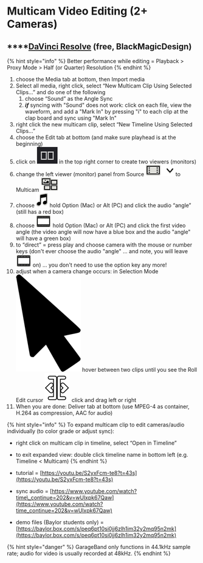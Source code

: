 # Multicam Video Editing \(2+ Cameras\)

## \*\*\*\*[**DaVinci Resolve**](https://www.blackmagicdesign.com/products/davinciresolve/) \(free, BlackMagicDesign\)

{% hint style="info" %}
Better performance while editing = Playback &gt; Proxy Mode &gt; Half \(or Quarter\) Resolution
{% endhint %}

1. choose the Media tab at bottom, then Import media
2. Select all media, right click, select “New Multicam Clip Using Selected Clips…” and do one of the following
   1. choose “Sound” as the Angle Sync
   2. _**if**_ syncing with "Sound" does not work: click on each file, view the waveform, and add a "Mark In" by pressing "i" to each clip at the clap board and sync using "Mark In"
3. right click the new multicam clip, select “New Timeline Using Selected Clips…” 
4. choose the Edit tab at bottom \(and make sure playhead is at the beginning\)
5. click on ![](../../../.gitbook/assets/screen-shot-2019-11-26-at-2.17.10-pm.png) in the top right corner to create two viewers \(monitors\)
6. change the left viewer \(monitor\) panel from Source ![](../../../.gitbook/assets/source-37.png) to Multicam ![](../../../.gitbook/assets/multi2-38.png) 
7. choose ![](../../../.gitbook/assets/audio-39.png) hold Option \(Mac\) or Alt \(PC\) and click the audio “angle” \(still has a red box\)
8. choose ![](../../../.gitbook/assets/video-41.png) hold Option \(Mac\) or Alt \(PC\) and click the first video angle \(the video angle will now have a blue box and the audio "angle" will have a green box\) 
9. to “direct” = press play and choose camera with the mouse or number keys \(don't ever choose the audio "angle" ... and note, you will leave ![](../../../.gitbook/assets/video-41.png) on\) ... you don't need to use the option key any more!
10. adjust when a camera change occurs: in Selection Mode ![](../../../.gitbook/assets/pinclipart-74.png) hover between two clips until you see the Roll Edit cursor ![](../../../.gitbook/assets/roll-edit-cursor-72.png) click and drag left or right
11. When you are done: Deliver tab at bottom \(use MPEG-4 as container, H.264 as compression, AAC for audio\)

{% hint style="info" %}
To expand multicam clip to edit cameras/audio individually \(to color grade or adjust sync\):

* right click on multicam clip in timeline, select “Open in Timeline”
* to exit expanded view: double click timeline name in bottom left \(e.g. Timeline &lt; Multicam\)
{% endhint %}

* tutorial = [https://youtu.be/S2yxFcm-te8?t=43s](https://youtu.be/S2yxFcm-te8?t=43s) 
* sync audio = [https://www.youtube.com/watch?time\_continue=202&v=wUlxpk67Qaw](https://www.youtube.com/watch?time_continue=202&v=wUlxpk67Qaw)
* demo files \(Baylor students only\) = [https://baylor.box.com/s/peq6pt10si0jj6zlh1im32y2mq95n2mk](https://baylor.box.com/s/peq6pt10si0jj6zlh1im32y2mq95n2mk)

{% hint style="danger" %}
GarageBand only functions in 44.1kHz sample rate; audio for video is usually recorded at 48kHz.
{% endhint %}

